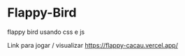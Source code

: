 # Flappy-Bird
flappy bird usando css e js

Link para jogar / visualizar 
https://flappy-cacau.vercel.app/
